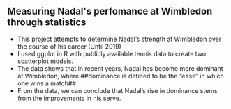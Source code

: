 ## Measuring Nadal's perfomance at Wimbledon through statistics

- This project attempts to determine Nadal’s strength at Wimbledon over the course of his career (Until 2019)
- I used ggplot in R with publicly available tennis data to create two scatterplot models. 
- The data shows that in recent years, Nadal has become more dominant at Wimbledon, where ##dominance is defined to be the “ease” in which one wins a match## 
- From the data, we can conclude that Nadal’s rise in dominance stems from the improvements in his serve.
